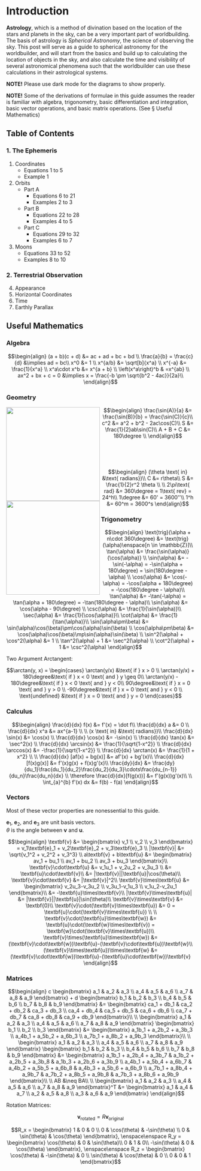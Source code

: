# Introduction
**Astrology**, which is a method of divination based on the location of the stars and planets in the sky, can be a very important part of worldbuilding. The basis of astrology is *Spherical Astronomy*, the science of observing the sky. This post will serve as a guide to spherical astronomy for the worldbuilder, and will start from the basics and build up to calculating the location of objects in the sky, and also calculate the time and visibility of several astronomical phenomena such that the worldbuilder can use these calculations in their astrological systems.

**NOTE!** Please use dark mode for the diagrams to show properly.

**NOTE!** Some of the derivations of formulae in this guide assumes the reader is familiar with algebra, trigonometry, basic differentiation and integration, basic vector operations, and basic matrix operations. (See § Useful Mathematics)

## Table of Contents
### 1. The Ephemeris
1. Coordinates
   - Equations $1$ to $5$
   - Example $1$
2. Orbits
   - Part A
     * Equations $6$ to $21$
     * Examples $2$ to $3$
   - Part B
     * Equations $22$ to $28$
     * Examples $4$ to $5$
   - Part C
     * Equations $29$ to $32$
     * Examples $6$ to $7$
3. Moons
   - Equations $33$ to $52$
   - Examples $8$ to $10$
### 2. Terrestrial Observation
4. Appearance
5. Horizontal Coordinates
6. Time
7. Earthly Parallax

## Useful Mathematics

### Algebra
```math
\begin{align}
(a + b)(c + d) &= ac + ad + bc + bd \\
\frac{a}{b} = \frac{c}{d} &\implies ad = bc\\
x^0 &= 1 \\
x^{a/b} &= \sqrt[b]{x^a} \\
x^{-a} &= \frac{1}{x^a} \\
x^a\cdot x^b &= x^{a + b} \\
\left(x^a\right)^b & =x^{ab} \\
ax^2 + bx + c = 0 &\implies x = \frac{-b \pm \sqrt{b^2 - 4ac}}{2a}\\
\end{align}
```

### Geometry
<img align="left" src="https://github.com/CitruzSquared/essays/assets/23460281/669a9787-9f70-4c9e-89d5-e7f390f5bdbc" width="250"/>

```math
\begin{align}
\frac{\sin(A)}{a} &= \frac{\sin(B)}{b} = \frac{\sin(C)}{c}\\
c^2 &= a^2 + b^2 - 2ac\cos(C)\\
S &= \frac{1}{2}ab\sin(C)\\
A + B + C &= 180\degree \\
\end{align}
```

<br/>
<br/>
<br/>

<img align="left" src="https://github.com/CitruzSquared/essays/assets/23460281/e5e14475-0c35-41fb-affc-e0c08afefc50" width="250"/>

```math
\begin{align}
(\theta \text{ in} &\text{ radians})\\
C &= r\theta\\
S &= \frac{1}{2}r^2 \theta \\
\\
2\pi\text{ rad} &= 360\degree = 1\text{ rev} = 24^h\\
1\degree &= 60' = 3600''\\
1^h &= 60^m = 3600^s
\end{align}
```

### Trigonometry
```math
\begin{align}
\text{trig}(\alpha + n\cdot 360\degree) &= \text{trig}(\alpha)\enspace[n \in \mathbb{Z}]\\
\tan(\alpha) &= \frac{\sin(\alpha)}{\cos(\alpha)} \\
\sin(\alpha) &= -\sin(-\alpha) = -\sin(\alpha + 180\degree) = \sin(180\degree - \alpha) \\
\cos(\alpha) &= \cos(-\alpha) = -\cos(\alpha + 180\degree) = -\cos(180\degree - \alpha)\\
\tan(\alpha) &= -\tan(-\alpha) = \tan(\alpha + 180\degree) = -\tan(180\degree - \alpha)\\
\sin(\alpha) &= \cos(\alpha - 90\degree) \\
\csc(\alpha) &= \frac{1}{\sin(\alpha)}\\
\sec(\alpha) &= \frac{1}{\cos(\alpha)}\\
\cot(\alpha) &= \frac{1}{\tan(\alpha)}\\
\sin(\alpha\pm\beta) &= \sin(\alpha)\cos(\beta)\pm\cos(\alpha)\sin(\beta) \\
\cos(\alpha\pm\beta) &= \cos(\alpha)\cos(\beta)\mp\sin(\alpha)\sin(\beta) \\
\sin^2(\alpha) + \cos^2(\alpha) &= 1 \\
\tan^2(\alpha) + 1 &= \sec^2(\alpha) \\
\cot^2(\alpha) + 1 &= \csc^2(\alpha)
\end{align}
```
Two Argument Arctangent:
```math
\arctan(y, x) = \begin{cases}
\arctan(y/x) &\text{ if } x > 0 \\
\arctan(y/x) + 180\degree&\text{ if } x < 0 \text{ and } y \geq 0\\
\arctan(y/x) - 180\degree&\text{ if } x < 0 \text{ and } y < 0\\
90\degree&\text{ if } x = 0 \text{ and } y > 0 \\
-90\degree&\text{ if } x = 0 \text{ and } y < 0 \\
\text{undefined} &\text{ if } x = 0 \text{ and } y = 0
\end{cases}
```
### Calculus
```math
\begin{align}
\frac{d}{dx} f(x) &= f'(x) = \dot f\\
\frac{d}{dx} a &= 0 \\
\frac{d}{dx} x^a &= ax^{a-1} \\
\\
(x \text{ in} &\text{ radians})\\
\frac{d}{dx} \sin(x) &= \cos(x) \\
\frac{d}{dx} \cos(x) &= -\sin(x) \\
\frac{d}{dx} \tan(x) &= \sec^2(x) \\
\frac{d}{dx} \arcsin(x) &= \frac{1}{\sqrt{1-x^2}} \\
\frac{d}{dx} \arccos(x) &= -\frac{1}{\sqrt{1-x^2}} \\
\frac{d}{dx} \arctan(x) &= \frac{1}{1 + x^2} \\
\\
\frac{d}{dx} [af(x) + bg(x)] &= af'(x) + bg'(x)\\
\frac{d}{dx} [f(x)g(x)] &= f'(x)g(x) + f(x)g'(x)\\
\frac{dy}{dx} &= \frac{dy}{du_1}\frac{du_1}{du_2}\frac{du_2}{du_3}\cdots\frac{du_{n-1}}{du_n}\frac{du_n}{dx} \\
\therefore \frac{d}{dx}[f(g(x))] &= f'(g(x))g'(x)\\
\\
\int_{a}^{b} f'(x) dx &= f(b) - f(a)
\end{align}
```
### Vectors
Most of these vector properties are nonessential to this guide.

$\textbf{e}_1$, $\textbf{e}_2$, and $\textbf{e}_3$ are unit basis vectors.\
$\theta$ is the angle between $\textbf{v}$ and $\textbf{u}$.
```math
\begin{align}
\textbf{v} &= \begin{bmatrix}
v_1 \\ v_2 \\ v_3
\end{bmatrix} = v_1\textbf{e}_1 + v_2\textbf{e}_2 + v_3\textbf{e}_3 \\
|\textbf{v}| &= \sqrt{v_1^2 + v_2^2 + v_3^3} \\
a\textbf{v} + b\textbf{u} &= \begin{bmatrix}
av_1 + bu_1 \\ av_1 + bu_2 \\ av_3 + bu_3
\end{bmatrix}\\
\textbf{v}\cdot\textbf{u} &= v_1u_1 + v_2u_2 + v_3u_3 \\
&= \textbf{u}\cdot\textbf{v}\\
&= |\textbf{v}||\textbf{u}|\cos(\theta)\\
\textbf{v}\cdot\textbf{v} &= |\textbf{v}|^2\\
\textbf{v}\times\textbf{u} &= \begin{bmatrix}
v_2u_3-v_3u_2 \\ v_3u_1-v_1u_3 \\ v_1u_2-v_2u_1
\end{bmatrix}\\
&= -\textbf{u}\times\textbf{v}\\
|\textbf{v}\times\textbf{u}| &= |\textbf{v}||\textbf{u}|\sin(\theta)\\
\textbf{v}\times\textbf{v} &= \textbf{0}\\
\textbf{v}\cdot(\textbf{v}\times\textbf{u}) &= 0 = \textbf{u}\cdot(\textbf{v}\times\textbf{u}) \\
\\
\textbf{v}\cdot(\textbf{u}\times\textbf{w}) &= \textbf{u}\cdot(\textbf{w}\times\textbf{v}) = \textbf{w}\cdot(\textbf{v}\times\textbf{u})\\
\textbf{v}\times(\textbf{u}\times\textbf{w}) &= (\textbf{v}\cdot\textbf{w})\textbf{u}-(\textbf{v}\cdot\textbf{u})\textbf{w}\\
(\textbf{v}\times\textbf{u})\times\textbf{w} &= (\textbf{v}\cdot\textbf{w})\textbf{u}-(\textbf{u}\cdot\textbf{w})\textbf{v}
\end{align}
```
### Matrices
```math
\begin{align}
c \begin{bmatrix}
a_1 & a_2 & a_3 \\
a_4 & a_5 & a_6 \\
a_7 & a_8 & a_9
\end{bmatrix}
+
d \begin{bmatrix}
b_1 & b_2 & b_3 \\
b_4 & b_5 & b_6 \\
b_7 & b_8 & b_9
\end{bmatrix}
&=
\begin{bmatrix}
ca_1 + db_1 & ca_2 + db_2 & ca_3 + db_3 \\
ca_4 + db_4 & ca_5 + db_5 & ca_6 + db_6 \\
ca_7 + db_7 & ca_8 + db_8 & ca_9 + db_9
\end{bmatrix}\\
\\
\begin{bmatrix}
a_1 & a_2 & a_3 \\
a_4 & a_5 & a_6 \\
a_7 & a_8 & a_9
\end{bmatrix}
\begin{bmatrix}
b_1 \\ b_2 \\ b_3
\end{bmatrix}
&=
\begin{bmatrix}
a_1b_1 + a_2b_2 + a_3b_3 \\
a_4b_1 + a_5b_2 + a_6b_3 \\
a_7b_1 + a_8b_2 + a_9b_3
\end{bmatrix}\\
\\
\begin{bmatrix}
a_1 & a_2 & a_3 \\
a_4 & a_5 & a_6 \\
a_7 & a_8 & a_9
\end{bmatrix}
\begin{bmatrix}
b_1 & b_2 & b_3 \\
b_4 & b_5 & b_6 \\
b_7 & b_8 & b_9
\end{bmatrix}
&=
\begin{bmatrix}
a_1b_1 + a_2b_4 + a_3b_7 & a_1b_2 + a_2b_5 + a_3b_8 & a_1b_3 + a_2b_6 + a_3b_9 \\
a_4b_1 + a_5b_4 + a_6b_7 & a_4b_2 + a_5b_5 + a_6b_8 & a_4b_3 + a_5b_6 + a_6b_9 \\
a_7b_1 + a_8b_4 + a_9b_7 & a_7b_2 + a_8b_5 + a_9b_8 & a_7b_3 + a_8b_6 + a_9b_9
\end{bmatrix}\\
\\
AB &\neq BA\\
\\
\begin{bmatrix}
a_1 & a_2 & a_3 \\
a_4 & a_5 & a_6 \\
a_7 & a_8 & a_9
\end{bmatrix}^T
&=
\begin{bmatrix}
a_1 & a_4 & a_7 \\
a_2 & a_5 & a_8 \\
a_3 & a_6 & a_9
\end{bmatrix}
\end{align}
```
Rotation Matrices:
```math
\textbf{v}_{\text{rotated}} = R\textbf{v}_{\text{original}}
```
```math
R_x = 
\begin{bmatrix}
1 & 0 & 0 \\
0 & \cos(\theta) & -\sin(\theta) \\
0 & \sin(\theta) & \cos(\theta)
\end{bmatrix},
\enspace\enspace
R_y = 
\begin{bmatrix}
\cos(\theta) & 0 & \sin(\theta)\\
0 & 1 & 0\\
-\sin(\theta) & 0 & \cos(\theta)
\end{bmatrix},
\enspace\enspace
R_z = 
\begin{bmatrix}
\cos(\theta) & -\sin(\theta) & 0 \\
\sin(\theta) & \cos(\theta) & 0 \\
0 & 0 & 1
\end{bmatrix}
```
